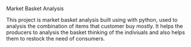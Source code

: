 Market Basket Analysis




This project is market basket analysis built using with python, used to analysis the combination of items that customer buy mostly. It helps the producers to analysis the basket thinking of the indiviuals and also helps them to restock the need of consumers.
